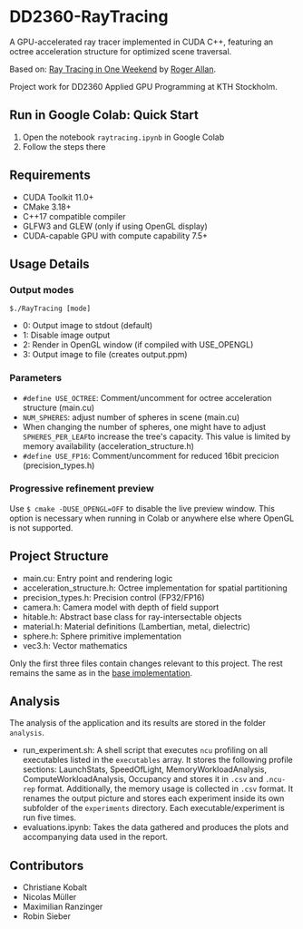 # DD2360-RayTracing 

A GPU-accelerated ray tracer implemented in CUDA C++, featuring an octree acceleration structure for optimized scene traversal.

Based on: [Ray Tracing in One Weekend](https://github.com/rogerallen/raytracinginoneweekendincuda) by [Roger Allan](https://github.com/rogerallen). 

Project work for DD2360 Applied GPU Programming at KTH Stockholm.

## Run in Google Colab: Quick Start

1. Open the notebook `raytracing.ipynb` in Google Colab
2. Follow the steps there

## Requirements

- CUDA Toolkit 11.0+
- CMake 3.18+
- C++17 compatible compiler
- GLFW3 and GLEW (only if using OpenGL display)
- CUDA-capable GPU with compute capability 7.5+

## Usage Details

### Output modes
`$./RayTracing [mode]`
- 0: Output image to stdout (default)
- 1: Disable image output
- 2: Render in OpenGL window (if compiled with USE_OPENGL)
- 3: Output image to file (creates output.ppm)

### Parameters

- `#define USE_OCTREE`: Comment/uncomment for octree acceleration structure (main.cu)
- `NUM_SPHERES`: adjust number of spheres in scene (main.cu)
- When changing the number of spheres, one might have to adjust `SPHERES_PER_LEAF`to increase the tree's capacity. This value is limited by memory availability (acceleration_structure.h)
- `#define USE_FP16`: Comment/uncomment for reduced 16bit precicion (precision_types.h)

### Progressive refinement preview
Use `$ cmake -DUSE_OPENGL=OFF` to disable the live preview window. This option is necessary when running in Colab or anywhere else where OpenGL is not supported. 

## Project Structure

- main.cu: Entry point and rendering logic
- acceleration_structure.h: Octree implementation for spatial partitioning
- precision_types.h: Precision control (FP32/FP16)
- camera.h: Camera model with depth of field support
- hitable.h: Abstract base class for ray-intersectable objects
- material.h: Material definitions (Lambertian, metal, dielectric)
- sphere.h: Sphere primitive implementation
- vec3.h: Vector mathematics

Only the first three files contain changes relevant to this project. The rest remains the same as in the [base implementation](https://github.com/rogerallen/raytracinginoneweekendincuda/tree/ch12_where_next_cuda).

## Analysis

The analysis of the application and its results are stored in the folder `analysis`. 

- run_experiment.sh: A shell script that executes `ncu` profiling on all executables listed in the `executables` array. It stores the following profile sections: LaunchStats, SpeedOfLight, MemoryWorkloadAnalysis, ComputeWorkloadAnalysis, Occupancy and stores it in `.csv` and `.ncu-rep` format. Additionally, the memory usage is collected in `.csv` format. It renames the output picture and stores each experiment inside its own subfolder of the `experiments` directory. Each executable/experiment is run five times.
- evaluations.ipynb: Takes the data gathered and produces the plots and accompanying data used in the report.

## Contributors
- Christiane Kobalt
- Nicolas Müller
- Maximilian Ranzinger
- Robin Sieber
